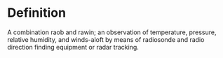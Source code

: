 # Definition

A combination raob and rawin; an observation of temperature, pressure,
relative humidity, and winds-aloft by means of radiosonde and radio
direction finding equipment or radar tracking.

